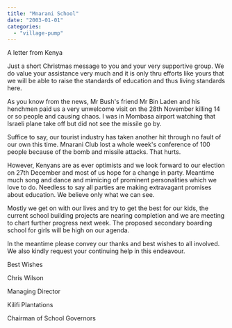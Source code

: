 ```yaml
---
title: "Mnarani School"
date: "2003-01-01"
categories: 
  - "village-pump"
---
```


A letter from Kenya

Just a short Christmas message to you and your very supportive group. We do value your assistance very much and it is only thru efforts like yours that we will be able to raise the standards of education and thus living standards here.

As you know from the news, Mr Bush's friend Mr Bin Laden and his henchmen paid us a very unwelcome visit on the 28th November killing 14 or so people and causing chaos. I was in Mombasa airport watching that Israeli plane take off but did not see the missile go by.

Suffice to say, our tourist industry has taken another hit through no fault of our own this time. Mnarani Club lost a whole week's conference of 100 people because of the bomb and missile attacks. That hurts.

However, Kenyans are as ever optimists and we look forward to our election on 27th December and most of us hope for a change in party. Meantime much song and dance and mimicing of prominent personalities which we love to do. Needless to say all parties are making extravagant promises about education. We believe only what we can see.

Mostly we get on with our lives and try to get the best for our kids, the current school building projects are nearing completion and we are meeting to chart further progress next week. The proposed secondary boarding school for girls will be high on our agenda.

In the meantime please convey our thanks and best wishes to all involved. We also kindly request your continuing help in this endeavour.

Best Wishes

Chris Wilson

Managing Director

Kilifi Plantations

Chairman of School Governors
